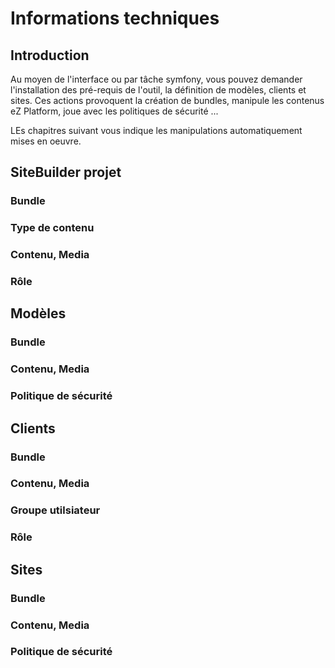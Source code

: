 # Informations techniques

## Introduction

Au moyen de l'interface ou par tâche symfony, vous pouvez demander l'installation des pré-requis de l'outil, la définition de modèles, clients et sites.
Ces actions provoquent la création de bundles, manipule les contenus eZ Platform, joue avec les politiques de sécurité ...

LEs chapitres suivant vous indique les manipulations automatiquement mises en oeuvre.

## SiteBuilder projet

### Bundle

### Type de contenu

### Contenu, Media

### Rôle

## Modèles

### Bundle

### Contenu, Media
 
### Politique de sécurité

## Clients

### Bundle

### Contenu, Media

### Groupe utilsiateur

### Rôle

## Sites

### Bundle

### Contenu, Media

### Politique de sécurité
